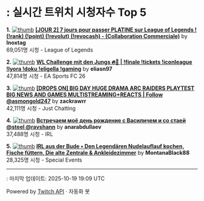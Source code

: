 # : 실시간 트위치 시청자수 Top 5

**1.** [![thumb](https://static-cdn.jtvnw.net/previews-ttv/live_user_inoxtag-320x180.jpg)](https://twitch.tv/Inoxtag)
**[[JOUR 2] 7 jours pour passer PLATINE sur League of Legends ! (!rank) (!point) (!revolut) (!revocash) - (Collaboration Commerciale)](https://twitch.tv/Inoxtag)** by **Inoxtag**<br>69,051명 시청  - League of Legends

**2.** [![thumb](https://static-cdn.jtvnw.net/previews-ttv/live_user_eliasn97-320x180.jpg)](https://twitch.tv/eliasn97)
**[WL Challenge mit den Jungs 🔥🤬 | !finale !tickets !iconleague !lyora !doku !eligella !gaming](https://twitch.tv/eliasn97)** by **eliasn97**<br>47,814명 시청  - EA Sports FC 26

**3.** [![thumb](https://static-cdn.jtvnw.net/previews-ttv/live_user_zackrawrr-320x180.jpg)](https://twitch.tv/zackrawrr)
**[[DROPS ON] BIG DAY HUGE DRAMA ARC RAIDERS PLAYTEST BIG NEWS AND GAMES MULTISTREAMING+REACTS | Follow  @asmongold247](https://twitch.tv/zackrawrr)** by **zackrawrr**<br>42,111명 시청  - Just Chatting

**4.** [![thumb](https://static-cdn.jtvnw.net/previews-ttv/live_user_anarabdullaev-320x180.jpg)](https://twitch.tv/anarabdullaev)
**[Встречаем моё день рождение с Василичем и со стаей @steel @ravshann](https://twitch.tv/anarabdullaev)** by **anarabdullaev**<br>37,488명 시청  - IRL

**5.** [![thumb](https://static-cdn.jtvnw.net/previews-ttv/live_user_montanablack88-320x180.jpg)](https://twitch.tv/MontanaBlack88)
**[IRL aus der Bude • Den Legendären Nudelauflauf kochen, Fische füttern, Die alte Zentrale & Ankleidezimmer](https://twitch.tv/MontanaBlack88)** by **MontanaBlack88**<br>28,325명 시청  - Special Events


---
: 마지막 업데이트: 2025-10-19 19:09 UTC

Powered by [Twitch API](https://dev.twitch.tv/docs/api/reference) · 자동화 봇